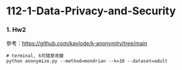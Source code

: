 # 112-1-Data-Privacy-and-Security


### 1. Hw2

參考：https://github.com/kaylode/k-anonymity/tree/main

```
# terminal, k可隨意改變
python anonymize.py --method=mondrian --k=10 --dataset=adult
```
